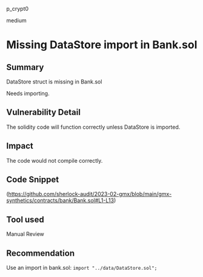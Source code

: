 p_crypt0

medium

# Missing DataStore import in Bank.sol

## Summary
DataStore struct is missing in Bank.sol

Needs importing.
## Vulnerability Detail
The solidity code will function correctly unless DataStore is imported.
## Impact
The code would not compile correctly.

## Code Snippet
(https://github.com/sherlock-audit/2023-02-gmx/blob/main/gmx-synthetics/contracts/bank/Bank.sol#L1-L13)


## Tool used

Manual Review

## Recommendation
Use an import in bank.sol: `import "../data/DataStore.sol";`
